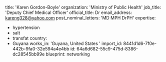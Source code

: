 title: 'Karen Gordon-Boyle'
organization: 'Ministry of Public Health'
job_title: 'Deputy Chief Medical Officer'
official_title: Dr
email_address: kareng328@yahoo.com
post_nominal_letters: 'MD MPH DrPH'
expertise:
  - hypertension
  - salt
  - transfat
country:
  - Guyana
works_in: 'Guyana, United States '
import_id: 8441d1d6-7f0e-442b-9fa0-32e594a4e4bb
id: 64a6d682-55c9-475d-8386-dc28545bb99e
blueprint: networking
